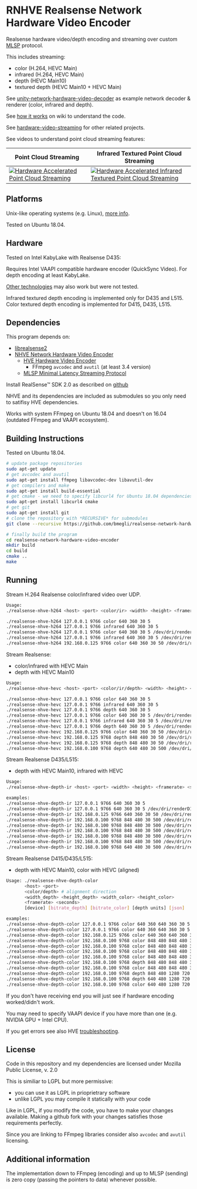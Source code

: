 # RNHVE Realsense Network Hardware Video Encoder

Realsense hardware video/depth encoding and streaming over custom [MLSP](https://github.com/bmegli/minimal-latency-streaming-protocol) protocol.

This includes streaming:
- color (H.264, HEVC Main)
- infrared (H.264, HEVC Main)
- depth (HEVC Main10)
- textured depth (HEVC Main10 + HEVC Main)

See [unity-network-hardware-video-decoder](https://github.com/bmegli/unity-network-hardware-video-decoder) as example network decoder & renderer (color, infrared and depth).

See [how it works](https://github.com/bmegli/realsense-network-hardware-video-encoder/wiki/How-it-works) on wiki to understand the code.

See [hardware-video-streaming](https://github.com/bmegli/hardware-video-streaming) for other related projects.

See videos to understand point cloud streaming features:

| Point Cloud Streaming | Infrared Textured Point Cloud Streaming |
|-----------------------|-----------------------------------------|
| [![Hardware Accelerated Point Cloud Streaming](http://img.youtube.com/vi/qnTxhfNW-_4/0.jpg)](http://www.youtube.com/watch?v=qnTxhfNW-_4) | [![Hardware Accelerated Infrared Textured Point Cloud Streaming](http://img.youtube.com/vi/zVIuvWMz5mU/0.jpg)](https://www.youtube.com/watch?v=zVIuvWMz5mU) |


## Platforms 

Unix-like operating systems (e.g. Linux), [more info](https://github.com/bmegli/realsense-network-hardware-video-encoder/wiki/Platforms).

Tested on Ubuntu 18.04.

## Hardware

Tested on Intel KabyLake with Realsense D435:

Requires Intel VAAPI compatible hardware encoder (QuickSync Video). For depth encoding at least KabyLake.

[Other technologies](https://github.com/bmegli/realsense-network-hardware-video-encoder/wiki/Hardware) may also work but were not tested.

Infrared textured depth encoding is implemented only for D435 and L515.
Color textured depth encoding is implemented for D415, D435, L515.

## Dependencies

This program depends on:
- [librealsense2](https://github.com/IntelRealSense/librealsense) 
- [NHVE Network Hardware Video Encoder](https://github.com/bmegli/network-hardware-video-encoder)
	- [HVE Hardware Video Encoder](https://github.com/bmegli/hardware-video-encoder)
		- FFmpeg `avcodec` and `avutil` (at least 3.4 version)
	- [MLSP Minimal Latency Streaming Protocol](https://github.com/bmegli/minimal-latency-streaming-protocol)

Install RealSense™ SDK 2.0 as described on [github](https://github.com/IntelRealSense/librealsense) 

NHVE and its dependencies are included as submodules so you only need to satifisy HVE dependencies.

Works with system FFmpeg on Ubuntu 18.04 and doesn't on 16.04 (outdated FFmpeg and VAAPI ecosystem).

## Building Instructions

Tested on Ubuntu 18.04.

``` bash
# update package repositories
sudo apt-get update 
# get avcodec and avutil
sudo apt-get install ffmpeg libavcodec-dev libavutil-dev
# get compilers and make 
sudo apt-get install build-essential
# get cmake - we need to specify libcurl4 for Ubuntu 18.04 dependencies problem
sudo apt-get install libcurl4 cmake
# get git
sudo apt-get install git
# clone the repository with *RECURSIVE* for submodules
git clone --recursive https://github.com/bmegli/realsense-network-hardware-video-encoder.git

# finally build the program
cd realsense-network-hardware-video-encoder
mkdir build
cd build
cmake ..
make
```

## Running

Stream H.264 Realsense color/infrared video over UDP.

```bash
Usage:
./realsense-nhve-h264 <host> <port> <color/ir> <width> <height> <framerate> <seconds> [device] [bitrate]

./realsense-nhve-h264 127.0.0.1 9766 color 640 360 30 5
./realsense-nhve-h264 127.0.0.1 9766 infrared 640 360 30 5
./realsense-nhve-h264 127.0.0.1 9766 color 640 360 30 5 /dev/dri/renderD128
./realsense-nhve-h264 127.0.0.1 9766 infrared 640 360 30 5 /dev/dri/renderD128
./realsense-nhve-h264 192.168.0.125 9766 color 640 360 30 50 /dev/dri/renderD128 500000
```

Stream Realsense:
- color/infrared with HEVC Main
- depth with HEVC Main10


```bash
Usage:
./realsense-nhve-hevc <host> <port> <color/ir/depth> <width> <height> <framerate> <seconds> [device] [bitrate] [depth units] [json]

./realsense-nhve-hevc 127.0.0.1 9766 color 640 360 30 5
./realsense-nhve-hevc 127.0.0.1 9766 infrared 640 360 30 5
./realsense-nhve-hevc 127.0.0.1 9766 depth 640 360 30 5
./realsense-nhve-hevc 127.0.0.1 9766 color 640 360 30 5 /dev/dri/renderD128
./realsense-nhve-hevc 127.0.0.1 9766 infrared 640 360 30 5 /dev/dri/renderD128
./realsense-nhve-hevc 127.0.0.1 9766 depth 640 360 30 5 /dev/dri/renderD128
./realsense-nhve-hevc 192.168.0.125 9766 color 640 360 30 50 /dev/dri/renderD128 500000
./realsense-nhve-hevc 192.168.0.125 9768 depth 848 480 30 50 /dev/dri/renderD128 2000000
./realsense-nhve-hevc 192.168.0.125 9768 depth 848 480 30 50 /dev/dri/renderD128 8000000 0.0001
./realsense-nhve-hevc 192.168.0.100 9768 depth 640 480 30 500 /dev/dri/renderD128 8000000 0.0000390625 my_config.json
```

Stream Realsense D435/L515:
- depth with HEVC Main10, infrared with HEVC

```bash
Usage:
./realsense-nhve-depth-ir <host> <port> <width> <height> <framerate> <seconds> [device] [bitrate_depth] [bitrate_ir] [depth units] [json]

examples: 
./realsense-nhve-depth-ir 127.0.0.1 9766 640 360 30 5
./realsense-nhve-depth-ir 127.0.0.1 9766 640 360 30 5 /dev/dri/renderD128
./realsense-nhve-depth-ir 192.168.0.125 9766 640 360 30 50 /dev/dri/renderD128 4000000 1000000
./realsense-nhve-depth-ir 192.168.0.100 9768 848 480 30 500 /dev/dri/renderD128 8000000 1000000 0.0001
./realsense-nhve-depth-ir 192.168.0.100 9768 848 480 30 500 /dev/dri/renderD128 8000000 1000000 0.00005
./realsense-nhve-depth-ir 192.168.0.100 9768 848 480 30 500 /dev/dri/renderD128 8000000 1000000 0.000025
./realsense-nhve-depth-ir 192.168.0.100 9768 848 480 30 500 /dev/dri/renderD128 8000000 1000000 0.0000125
./realsense-nhve-depth-ir 192.168.0.100 9768 848 480 30 500 /dev/dri/renderD128 8000000 1000000 0.0000125
./realsense-nhve-depth-ir 192.168.0.100 9768 640 480 30 500 /dev/dri/renderD128 8000000 1000000 0.0000390625 my_config.json
```

Stream Realsense D415/D435/L515:
- depth with HEVC Main10, color with HEVC (aligned)

```bash
Usage: ./realsense-nhve-depth-color
       <host> <port>
       <color/depth> # alignment direction
       <width_depth> <height_depth> <width_color> <height_color>
       <framerate> <seconds>
       [device] [bitrate_depth] [bitrate_color] [depth units] [json]

examples:
./realsense-nhve-depth-color 127.0.0.1 9766 color 640 360 640 360 30 5
./realsense-nhve-depth-color 127.0.0.1 9766 color 640 360 640 360 30 5 /dev/dri/renderD128
./realsense-nhve-depth-color 192.168.0.125 9766 color 640 360 640 360 30 50 /dev/dri/renderD128 4000000 1000000
./realsense-nhve-depth-color 192.168.0.100 9768 color 848 480 848 480 30 500 /dev/dri/renderD128 8000000 1000000 0.0001
./realsense-nhve-depth-color 192.168.0.100 9768 color 848 480 848 480 30 500 /dev/dri/renderD128 8000000 1000000 0.00005
./realsense-nhve-depth-color 192.168.0.100 9768 color 848 480 848 480 30 500 /dev/dri/renderD128 8000000 1000000 0.000025
./realsense-nhve-depth-color 192.168.0.100 9768 color 848 480 848 480 30 500 /dev/dri/renderD128 8000000 1000000 0.0000125
./realsense-nhve-depth-color 192.168.0.100 9768 depth 848 480 848 480 30 500 /dev/dri/renderD128 8000000 1000000 0.0000125
./realsense-nhve-depth-color 192.168.0.100 9768 color 848 480 848 480 30 500 /dev/dri/renderD128 8000000 1000000 0.00003125f
./realsense-nhve-depth-color 192.168.0.100 9768 depth 848 480 1280 720 30 500 /dev/dri/renderD128 8000000 1000000 0.00003125f
./realsense-nhve-depth-color 192.168.0.100 9768 depth 640 480 1280 720 30 500 /dev/dri/renderD128 8000000 1000000 0.0000390625 my_config.json
./realsense-nhve-depth-color 192.168.0.100 9768 color 640 480 1280 720 30 500 /dev/dri/renderD128 8000000 1000000 0.0000390625 my_config.json
```

If you don't have receiving end you will just see if hardware encoding worked/didn't work.

You may need to specify VAAPI device if you have more than one (e.g. NVIDIA GPU + Intel CPU).

If you get errors see also HVE [troubleshooting](https://github.com/bmegli/hardware-video-encoder/wiki/Troubleshooting).

## License

Code in this repository and my dependencies are licensed under Mozilla Public License, v. 2.0

This is similiar to LGPL but more permissive:
- you can use it as LGPL in prioprietrary software
- unlike LGPL you may compile it statically with your code

Like in LGPL, if you modify the code, you have to make your changes available.
Making a github fork with your changes satisfies those requirements perfectly.

Since you are linking to FFmpeg libraries consider also `avcodec` and `avutil` licensing.

## Additional information

The implementation down to FFmpeg (encoding) and up to MLSP (sending) is zero copy (passing the pointers to data) whenever possible.

